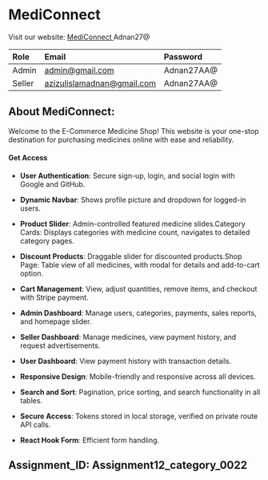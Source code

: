 # MediConnect

Visit our website: [MediConnect ](https://medi-connect-be18c.web.app) Adnan27@

| Role   | Email                      | Password   |
| :----- | :------------------------- | :--------- |
| Admin  | admin@gmail.com            | Adnan27AA@ |
| Seller | azizulislamadnan@gmail.com | Adnan27AA@ |

## About MediConnect:

Welcome to the E-Commerce Medicine Shop! This website is your one-stop destination for purchasing medicines online with ease and reliability.

#### Get Access

- **User Authentication**: Secure sign-up, login, and social login with Google and GitHub.
- **Dynamic Navbar**: Shows profile picture and dropdown for logged-in users.

- **Product Slider**: Admin-controlled featured medicine slides.Category Cards: Displays categories with medicine count, navigates to detailed category pages.

- **Discount Products**: Draggable slider for discounted products.Shop Page: Table view of all medicines, with modal for details and add-to-cart option.

- **Cart Management**: View, adjust quantities, remove items, and checkout with Stripe payment.

- **Admin Dashboard**: Manage users, categories, payments, sales reports, and homepage slider.

- **Seller Dashboard**: Manage medicines, view payment history, and request advertisements.

- **User Dashboard**: View payment history with transaction details.
- **Responsive Design**: Mobile-friendly and responsive across all devices.
- **Search and Sort**: Pagination, price sorting, and search functionality in all tables.
- **Secure Access**: Tokens stored in local storage, verified on private route API calls.
- **React Hook Form**: Efficient form handling.

## Assignment_ID: Assignment12_category_0022
